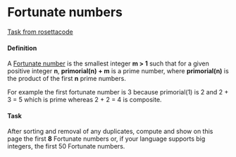 # Fortunate numbers

[Task from rosettacode](https://rosettacode.org/wiki/Fortunate_numbers#)

#### Definition
A [Fortunate number](https://ru.wikipedia.org/wiki/Фортуново_число) is the smallest integer **m > 1** such that for a given positive integer **n**, **primorial(n) + m** is a prime number, where **primorial(n)** is the product of the first **n** prime numbers.

For example the first fortunate number is 3 because primorial(1) is 2 and 2 + 3 = 5 which is prime whereas 2 + 2 = 4 is composite.


#### Task
After sorting and removal of any duplicates, compute and show on this page the first **8** Fortunate numbers or, if your language supports big integers, the first 50 Fortunate numbers.